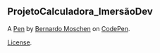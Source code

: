 ProjetoCalculadora_ImersãoDev
-----------------------------


A [Pen](https://codepen.io/BernardoMoschen/pen/bGgdEwN) by [Bernardo Moschen](https://codepen.io/BernardoMoschen) on [CodePen](https://codepen.io).

[License](https://codepen.io/BernardoMoschen/pen/bGgdEwN/license).
